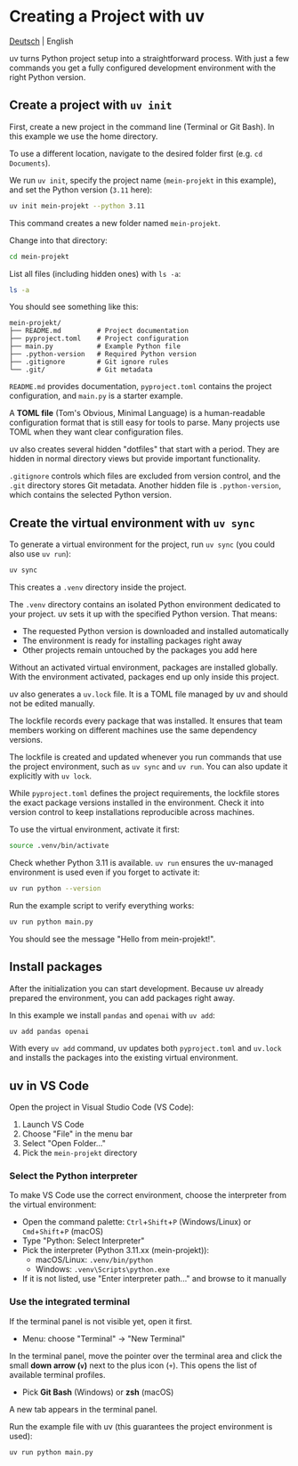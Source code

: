 # Creating a Project with uv
[Deutsch](../de/uv-projekt.md) | English

uv turns Python project setup into a straightforward process. With just a few commands you get a fully configured development environment with the right Python version.

## Create a project with `uv init`

First, create a new project in the command line (Terminal or Git Bash). In this example we use the home directory.

To use a different location, navigate to the desired folder first (e.g. `cd Documents`).

We run `uv init`, specify the project name (`mein-projekt` in this example), and set the Python version (`3.11` here):

```bash
uv init mein-projekt --python 3.11
```

This command creates a new folder named `mein-projekt`.

Change into that directory:

```bash
cd mein-projekt
```

List all files (including hidden ones) with `ls -a`:

```bash
ls -a
```

You should see something like this:

```
mein-projekt/
├── README.md         # Project documentation
├── pyproject.toml    # Project configuration
├── main.py           # Example Python file
├── .python-version   # Required Python version
├── .gitignore        # Git ignore rules
└── .git/             # Git metadata
```

`README.md` provides documentation, `pyproject.toml` contains the project configuration, and `main.py` is a starter example.

A **TOML file** (Tom's Obvious, Minimal Language) is a human-readable configuration format that is still easy for tools to parse. Many projects use TOML when they want clear configuration files.

uv also creates several hidden "dotfiles" that start with a period. They are hidden in normal directory views but provide important functionality.

`.gitignore` controls which files are excluded from version control, and the `.git` directory stores Git metadata. Another hidden file is `.python-version`, which contains the selected Python version.

## Create the virtual environment with `uv sync`

To generate a virtual environment for the project, run `uv sync` (you could also use `uv run`):

```bash
uv sync
```

This creates a `.venv` directory inside the project.

The `.venv` directory contains an isolated Python environment dedicated to your project. uv sets it up with the specified Python version. That means:

- The requested Python version is downloaded and installed automatically
- The environment is ready for installing packages right away
- Other projects remain untouched by the packages you add here

Without an activated virtual environment, packages are installed globally. With the environment activated, packages end up only inside this project.

uv also generates a `uv.lock` file. It is a TOML file managed by uv and should not be edited manually.

The lockfile records every package that was installed. It ensures that team members working on different machines use the same dependency versions.

The lockfile is created and updated whenever you run commands that use the project environment, such as `uv sync` and `uv run`. You can also update it explicitly with `uv lock`.

While `pyproject.toml` defines the project requirements, the lockfile stores the exact package versions installed in the environment. Check it into version control to keep installations reproducible across machines.

To use the virtual environment, activate it first:

```bash
source .venv/bin/activate
```

Check whether Python 3.11 is available. `uv run` ensures the uv-managed environment is used even if you forget to activate it:

```bash
uv run python --version
```

Run the example script to verify everything works:

```bash
uv run python main.py
```

You should see the message "Hello from mein-projekt!".

## Install packages

After the initialization you can start development. Because uv already prepared the environment, you can add packages right away.

In this example we install `pandas` and `openai` with `uv add`:

```bash
uv add pandas openai
```

With every `uv add` command, uv updates both `pyproject.toml` and `uv.lock` and installs the packages into the existing virtual environment.

## uv in VS Code

Open the project in Visual Studio Code (VS Code):

1. Launch VS Code
2. Choose "File" in the menu bar
3. Select "Open Folder..."
4. Pick the `mein-projekt` directory

### Select the Python interpreter

To make VS Code use the correct environment, choose the interpreter from the virtual environment:

- Open the command palette: `Ctrl`+`Shift`+`P` (Windows/Linux) or `Cmd`+`Shift`+`P` (macOS)
- Type "Python: Select Interpreter"
- Pick the interpreter (Python 3.11.xx (mein-projekt)):
  - macOS/Linux: `.venv/bin/python`
  - Windows: `.venv\Scripts\python.exe`
- If it is not listed, use "Enter interpreter path..." and browse to it manually

### Use the integrated terminal

If the terminal panel is not visible yet, open it first.

- Menu: choose "Terminal" -> "New Terminal"

In the terminal panel, move the pointer over the terminal area and click the small **down arrow (`v`)** next to the plus icon (`+`). This opens the list of available terminal profiles.

- Pick **Git Bash** (Windows) or **zsh** (macOS)

A new tab appears in the terminal panel.

Run the example file with uv (this guarantees the project environment is used):

```bash
uv run python main.py
```
